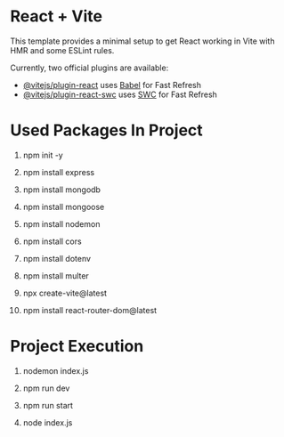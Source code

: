 # React + Vite

This template provides a minimal setup to get React working in Vite with HMR and some ESLint rules.

Currently, two official plugins are available:

- [@vitejs/plugin-react](https://github.com/vitejs/vite-plugin-react/blob/main/packages/plugin-react/README.md) uses [Babel](https://babeljs.io/) for Fast Refresh
- [@vitejs/plugin-react-swc](https://github.com/vitejs/vite-plugin-react-swc) uses [SWC](https://swc.rs/) for Fast Refresh


# Used Packages In Project

1. npm init -y

2. npm install express

3. npm install mongodb

4. npm install mongoose

5. npm install nodemon

6. npm install cors

7. npm install dotenv

8. npm install multer

9. npx create-vite@latest

10. npm install react-router-dom@latest

# Project Execution

1. nodemon index.js

2. npm run dev

3. npm run start

4. node index.js